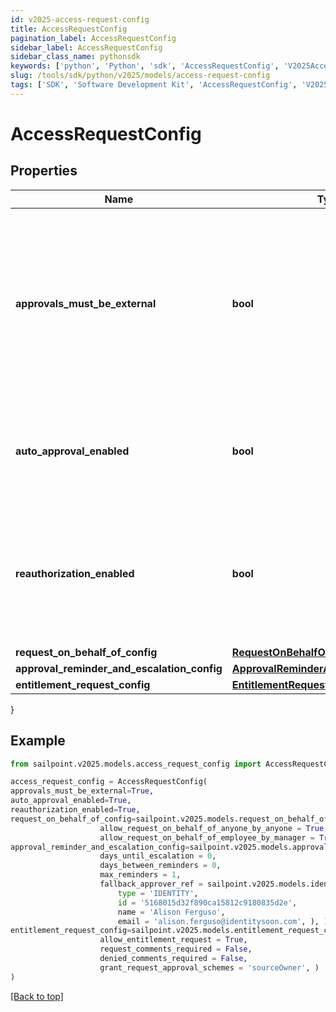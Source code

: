 ```yaml
---
id: v2025-access-request-config
title: AccessRequestConfig
pagination_label: AccessRequestConfig
sidebar_label: AccessRequestConfig
sidebar_class_name: pythonsdk
keywords: ['python', 'Python', 'sdk', 'AccessRequestConfig', 'V2025AccessRequestConfig'] 
slug: /tools/sdk/python/v2025/models/access-request-config
tags: ['SDK', 'Software Development Kit', 'AccessRequestConfig', 'V2025AccessRequestConfig']
---
```


# AccessRequestConfig


## Properties

Name | Type | Description | Notes
------------ | ------------- | ------------- | -------------
**approvals_must_be_external** | **bool** | If this is true, approvals must be processed by an external system. Also, if this is true, it blocks Request Center access requests and returns an error for any user who isn't an org admin. | [optional] [default to False]
**auto_approval_enabled** | **bool** | If this is true and the requester and reviewer are the same, the request is automatically approved. | [optional] [default to False]
**reauthorization_enabled** | **bool** | If this is true, reauthorization will be enforced for appropriately configured access items. Enablement of this feature is currently in a limited state. | [optional] [default to False]
**request_on_behalf_of_config** | [**RequestOnBehalfOfConfig**](request-on-behalf-of-config) |  | [optional] 
**approval_reminder_and_escalation_config** | [**ApprovalReminderAndEscalationConfig**](approval-reminder-and-escalation-config) |  | [optional] 
**entitlement_request_config** | [**EntitlementRequestConfig**](entitlement-request-config) |  | [optional] 
}

## Example

```python
from sailpoint.v2025.models.access_request_config import AccessRequestConfig

access_request_config = AccessRequestConfig(
approvals_must_be_external=True,
auto_approval_enabled=True,
reauthorization_enabled=True,
request_on_behalf_of_config=sailpoint.v2025.models.request_on_behalf_of_config.RequestOnBehalfOfConfig(
                    allow_request_on_behalf_of_anyone_by_anyone = True, 
                    allow_request_on_behalf_of_employee_by_manager = True, ),
approval_reminder_and_escalation_config=sailpoint.v2025.models.approval_reminder_and_escalation_config.ApprovalReminderAndEscalationConfig(
                    days_until_escalation = 0, 
                    days_between_reminders = 0, 
                    max_reminders = 1, 
                    fallback_approver_ref = sailpoint.v2025.models.identity_reference_with_name_and_email.IdentityReferenceWithNameAndEmail(
                        type = 'IDENTITY', 
                        id = '5168015d32f890ca15812c9180835d2e', 
                        name = 'Alison Ferguso', 
                        email = 'alison.ferguso@identitysoon.com', ), ),
entitlement_request_config=sailpoint.v2025.models.entitlement_request_config.EntitlementRequestConfig(
                    allow_entitlement_request = True, 
                    request_comments_required = False, 
                    denied_comments_required = False, 
                    grant_request_approval_schemes = 'sourceOwner', )
)

```
[[Back to top]](#) 

